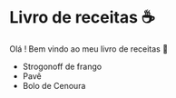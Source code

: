 # Livro de receitas :coffee:

Olá ! Bem vindo ao meu livro de receitas :wave:

- Strogonoff de frango
- Pavê
- Bolo de Cenoura